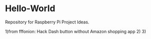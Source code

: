 # Hello-World
Repository for Raspberry Pi Project Ideas.

1)from fffonion: Hack Dash button without Amazon shopping app
2)
3)
